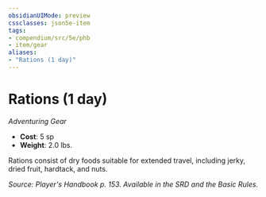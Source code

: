 ```yaml
---
obsidianUIMode: preview
cssclasses: json5e-item
tags:
- compendium/src/5e/phb
- item/gear
aliases: 
- "Rations (1 day)"
---
```

# Rations (1 day)
*Adventuring Gear*  

- **Cost**: 5 sp
- **Weight**: 2.0 lbs.

Rations consist of dry foods suitable for extended travel, including jerky, dried fruit, hardtack, and nuts.

*Source: Player's Handbook p. 153. Available in the SRD and the Basic Rules.*